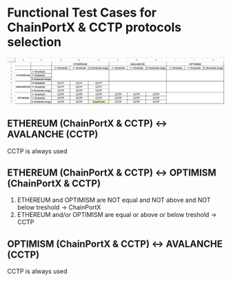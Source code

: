 # Functional Test Cases for ChainPortX & CCTP protocols selection

![Matrix of protocols selection](./img.png)

## ETHEREUM (ChainPortX & CCTP) <-> AVALANCHE (CCTP)
CCTP is always used

## ETHEREUM (ChainPortX & CCTP) <-> OPTIMISM (ChainPortX & CCTP)
1. ETHEREUM and OPTIMISM are NOT equal and NOT above and NOT below treshold -> ChainPortX
1. ETHEREUM and/or OPTIMISM are equal or above or below treshold -> CCTP

## OPTIMISM (ChainPortX & CCTP) <-> AVALANCHE (CCTP)
CCTP is always used
